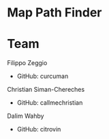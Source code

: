 # Map Path Finder


# Team
Filippo Zeggio
- GitHub: curcuman

Christian Siman-Chereches
- GitHub: callmechristian

Dalim Wahby
- GitHub: citrovin